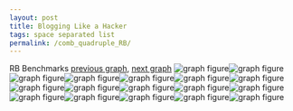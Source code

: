```yaml
---
layout: post
title: Blogging Like a Hacker
tags: space separated list
permalink: /comb_quadruple_RB/
---
```


RB Benchmarks
[previous graph](../comb_quadruple_PDFD/), [next graph](../comb_quadruple_ROD/)
<img src="./images/quadruple/RB/RB-AVL_box.png" alt="graph figure"><img src="./images/quadruple/RB/RB-A_box.png" alt="graph figure"><img src="./images/quadruple/RB/RB-CYPHERD_box.png" alt="graph figure"><img src="./images/quadruple/RB/RB-EGG_box.png" alt="graph figure"><img src="./images/quadruple/RB/RB-FACE_box.png" alt="graph figure"><img src="./images/quadruple/RB/RB-FLOYD_box.png" alt="graph figure"><img src="./images/quadruple/RB/RB-F_box.png" alt="graph figure"><img src="./images/quadruple/RB/RB-H_box.png" alt="graph figure"><img src="./images/quadruple/RB/RB-JSOND_box.png" alt="graph figure"><img src="./images/quadruple/RB/RB-K_box.png" alt="graph figure"><img src="./images/quadruple/RB/RB-O_box.png" alt="graph figure"><img src="./images/quadruple/RB/RB-PDFD_box.png" alt="graph figure"><img src="./images/quadruple/RB/RB-RB_box.png" alt="graph figure"><img src="./images/quadruple/RB/RB-ROD_box.png" alt="graph figure"><img src="./images/quadruple/RB/RB-SMATRIX_box.png" alt="graph figure"><img src="./images/quadruple/RB/RB-SORTD_box.png" alt="graph figure"><img src="./images/quadruple/RB/RB-ZB_box.png" alt="graph figure">